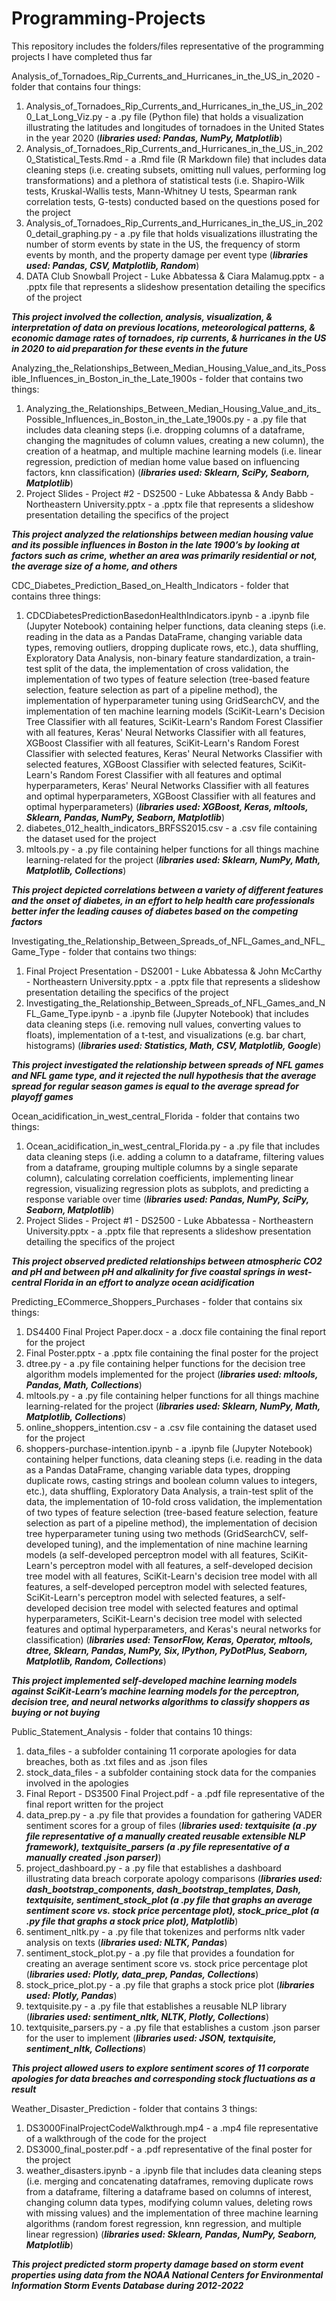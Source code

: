 # Programming-Projects
This repository includes the folders/files representative of the programming projects I have completed thus far

Analysis_of_Tornadoes_Rip_Currents_and_Hurricanes_in_the_US_in_2020 - folder that contains four things: 
1) Analysis_of_Tornadoes_Rip_Currents_and_Hurricanes_in_the_US_in_2020_Lat_Long_Viz.py - a .py file (Python file) that holds a visualization illustrating the latitudes and longitudes of tornadoes in the United States in the year 2020 (***libraries used: Pandas, NumPy, Matplotlib***)
2) Analysis_of_Tornadoes_Rip_Currents_and_Hurricanes_in_the_US_in_2020_Statistical_Tests.Rmd - a .Rmd file (R Markdown file) that includes data cleaning steps (i.e. creating subsets, omitting null values, performing log transformations) and a plethora of statistical tests (i.e. Shapiro-Wilk tests, Kruskal-Wallis tests, Mann-Whitney U tests, Spearman rank correlation tests, G-tests) conducted based on the questions posed for the project
3) Analysis_of_Tornadoes_Rip_Currents_and_Hurricanes_in_the_US_in_2020_detail_graphing.py - a .py file that holds visualizations illustrating the number of storm events by state in the US, the frequency of storm events by month, and the property damage per event type (***libraries used: Pandas, CSV, Matplotlib, Random***)
4) DATA Club Snowball Project - Luke Abbatessa & Ciara Malamug.pptx - a .pptx file that represents a slideshow presentation detailing the specifics of the project

***This project involved the collection, analysis, visualization, & interpretation of data on previous locations, meteorological patterns, & economic damage rates of tornadoes, rip currents, & hurricanes in the US in 2020 to aid preparation for these events in the future***

Analyzing_the_Relationships_Between_Median_Housing_Value_and_its_Possible_Influences_in_Boston_in_the_Late_1900s - folder that contains two things:
1) Analyzing_the_Relationships_Between_Median_Housing_Value_and_its_Possible_Influences_in_Boston_in_the_Late_1900s.py - a .py file that includes data cleaning steps (i.e. dropping columns of a dataframe, changing the magnitudes of column values, creating a new column), the creation of a heatmap, and multiple machine learning models (i.e. linear regression, prediction of median home value based on influencing factors, knn classification) (***libraries used: Sklearn, SciPy, Seaborn, Matplotlib***)
2) Project Slides - Project #2 - DS2500 - Luke Abbatessa & Andy Babb - Northeastern University.pptx - a .pptx file that represents a slideshow presentation detailing the specifics of the project

***This project analyzed the relationships between median housing value and its possible influences in Boston in the late 1900’s by looking at factors such as crime, whether an area was primarily residential or not, the average size of a home, and others***

CDC_Diabetes_Prediction_Based_on_Health_Indicators - folder that contains three things:
1) CDCDiabetesPredictionBasedonHealthIndicators.ipynb - a .ipynb file (Jupyter Notebook) containing helper functions, data cleaning steps (i.e. reading in the data as a Pandas DataFrame, changing variable data types, removing outliers, dropping duplicate rows, etc.), data shuffling, Exploratory Data Analysis, non-binary feature standardization, a train-test split of the data, the implementation of cross validation, the implementation of two types of feature selection (tree-based feature selection, feature selection as part of a pipeline method), the implementation of hyperparameter tuning using GridSearchCV, and the implementation of ten machine learning models (SciKit-Learn's Decision Tree Classifier with all features, SciKit-Learn's Random Forest Classifier with all features, Keras' Neural Networks Classifier with all features, XGBoost Classifier with all features, SciKit-Learn's Random Forest Classifier with selected features, Keras' Neural Networks Classifier with selected features, XGBoost Classifier with selected features, SciKit-Learn's Random Forest Classifier with all features and optimal hyperparameters, Keras' Neural Networks Classifier with all features and optimal hyperparameters, XGBoost Classifier with all features and optimal hyperparameters) (***libraries used: XGBoost, Keras, mltools, Sklearn, Pandas, NumPy, Seaborn, Matplotlib***)
2) diabetes_012_health_indicators_BRFSS2015.csv - a .csv file containing the dataset used for the project
3) mltools.py - a .py file containing helper functions for all things machine learning-related for the project (***libraries used: Sklearn, NumPy, Math, Matplotlib, Collections***)

***This project depicted correlations between a variety of different features and the onset of diabetes, in an effort to help health care professionals better infer the leading causes of diabetes based on the competing factors*** 

Investigating_the_Relationship_Between_Spreads_of_NFL_Games_and_NFL_Game_Type - folder that contains two things:
1) Final Project Presentation - DS2001 - Luke Abbatessa & John McCarthy - Northeastern University.pptx - a .pptx file that represents a slideshow presentation detailing the specifics of the project
2) Investigating_the_Relationship_Between_Spreads_of_NFL_Games_and_NFL_Game_Type.ipynb - a .ipynb file (Jupyter Notebook) that includes data cleaning steps (i.e. removing null values, converting values to floats), implementation of a t-test, and visualizations (e.g. bar chart, histograms) (***libraries used: Statistics, Math, CSV, Matplotlib, Google***)

***This project investigated the relationship between spreads of NFL games and NFL game type, and it rejected the null hypothesis that the average spread for regular season games is equal to the average spread for playoff games***

Ocean_acidification_in_west_central_Florida - folder that contains two things:
1) Ocean_acidification_in_west_central_Florida.py - a .py file that includes data cleaning steps (i.e. adding a column to a dataframe, filtering values from a dataframe, grouping multiple columns by a single separate column), calculating correlation coefficients, implementing linear regression, visualizing regression plots as subplots, and predicting a response variable over time (***libraries used: Pandas, NumPy, SciPy, Seaborn, Matplotlib***)
2) Project Slides - Project #1 - DS2500 - Luke Abbatessa - Northeastern University.pptx - a .pptx file that represents a slideshow presentation detailing the specifics of the project

***This project observed predicted relationships between atmospheric CO2 and pH and between pH and alkalinity for five coastal springs in west-central Florida in an effort to analyze ocean acidification***

Predicting_ECommerce_Shoppers_Purchases - folder that contains six things:
1) DS4400 Final Project Paper.docx - a .docx file containing the final report for the project
2) Final Poster.pptx - a .pptx file containing the final poster for the project
3) dtree.py - a .py file containing helper functions for the decision tree algorithm models implemented for the project (***libraries used: mltools, Pandas, Math, Collections***)
4) mltools.py - a .py file containing helper functions for all things machine learning-related for the project (***libraries used: Sklearn, NumPy, Math, Matplotlib, Collections***)
5) online_shoppers_intention.csv - a .csv file containing the dataset used for the project
6) shoppers-purchase-intention.ipynb - a .ipynb file (Jupyter Notebook) containing helper functions, data cleaning steps (i.e. reading in the data as a Pandas DataFrame, changing variable data types, dropping duplicate rows, casting strings and boolean column values to integers, etc.), data shuffling, Exploratory Data Analysis, a train-test split of the data, the implementation of 10-fold cross validation, the implementation of two types of feature selection (tree-based feature selection, feature selection as part of a pipeline method), the implementation of decision tree hyperparameter tuning using two methods (GridSearchCV, self-developed tuning), and the implementation of nine machine learning models (a self-developed perceptron model with all features, SciKit-Learn's perceptron model with all features, a self-developed decision tree model with all features, SciKit-Learn's decision tree model with all features, a self-developed perceptron model with selected features, SciKit-Learn's perceptron model with selected features, a self-developed decision tree model with selected features and optimal hyperparameters, SciKit-Learn's decision tree model with selected features and optimal hyperparameters, and Keras's neural networks for classification) (***libraries used: TensorFlow, Keras, Operator, mltools, dtree, Sklearn, Pandas, NumPy, Six, IPython, PyDotPlus, Seaborn, Matplotlib, Random, Collections***)

***This project implemented self-developed machine learning models against SciKit-Learn’s machine learning models for the perceptron, decision tree, and neural networks algorithms to classify shoppers as buying or not buying***

Public_Statement_Analysis - folder that contains 10 things:
1) data_files - a subfolder containing 11 corporate apologies for data breaches, both as .txt files and as .json files
2) stock_data_files - a subfolder containing stock data for the companies involved in the apologies
3) Final Report - DS3500 Final Project.pdf - a .pdf file representative of the final report written for the project
4) data_prep.py - a .py file that provides a foundation for gathering VADER sentiment scores for a group of files (***libraries used: textquisite (a .py file representative of a manually created reusable extensible NLP framework), textquisite_parsers (a .py file representative of a manually created .json parser)***)
5) project_dashboard.py - a .py file that establishes a dashboard illustrating data breach corporate apology comparisons (***libraries used: dash_bootstrap_components, dash_bootstrap_templates, Dash, textquisite, sentiment_stock_plot (a .py file that graphs an average sentiment score vs. stock price percentage plot), stock_price_plot (a .py file that graphs a stock price plot), Matplotlib***)
6) sentiment_nltk.py - a .py file that tokenizes and performs nltk vader analysis on texts (***libraries used: NLTK, Pandas***)
7) sentiment_stock_plot.py - a .py file that provides a foundation for creating an average sentiment score vs. stock price percentage plot (***libraries used: Plotly, data_prep, Pandas, Collections***)
8) stock_price_plot.py - a .py file that graphs a stock price plot (***libraries used: Plotly, Pandas***)
9) textquisite.py - a .py file that establishes a reusable NLP library (***libraries used: sentiment_nltk, NLTK, Plotly, Collections***)
10) textquisite_parsers.py - a .py file that establishes a custom .json parser for the user to implement (***libraries used: JSON, textquisite, sentiment_nltk, Collections***)

***This project allowed users to explore sentiment scores of 11 corporate apologies for data breaches and corresponding stock fluctuations as a result***

Weather_Disaster_Prediction - folder that contains 3 things:
1) DS3000FinalProjectCodeWalkthrough.mp4 - a .mp4 file representative of a walkthrough of the code for the project
2) DS3000_final_poster.pdf - a .pdf representative of the final poster for the project
3) weather_disasters.ipynb - a .ipynb file that includes data cleaning steps (i.e. merging and concatenating dataframes, removing duplicate rows from a dataframe, filtering a dataframe based on columns of interest, changing column data types, modifying column values, deleting rows with missing values) and the implementation of three machine learning algorithms (random forest regression, knn regression, and multiple linear regression) (***libraries used: Sklearn, Pandas, NumPy, Seaborn, Matplotlib***)

***This project predicted storm property damage based on storm event properties using data from the NOAA National Centers for Environmental Information Storm Events Database during 2012-2022***
